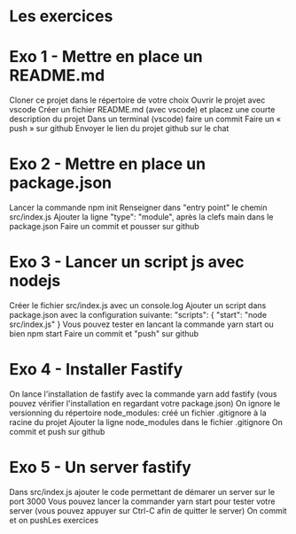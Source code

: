 # Les exercices
# Exo 1 - Mettre en place un README.md

Cloner ce projet dans le répertoire de votre choix
Ouvrir le projet avec vscode
Créer un fichier README.md (avec vscode) et placez une courte description du projet
Dans un terminal (vscode) faire un commit
Faire un « push » sur github
Envoyer le lien du projet github sur le chat

# Exo 2 - Mettre en place un package.json

Lancer la commande npm init
Renseigner dans "entry point" le chemin src/index.js
Ajouter la ligne "type": "module", après la clefs main dans le package.json
Faire un commit et pousser sur github

# Exo 3 - Lancer un script js avec nodejs
Créer le fichier src/index.js avec un console.log
Ajouter un script dans package.json avec la configuration suivante:
"scripts": {
    "start": "node src/index.js"
}
Vous pouvez tester en lancant la commande yarn start ou bien npm start
Faire un commit et "push" sur github

# Exo 4 - Installer Fastify

On lance l'installation de fastify avec la commande yarn add fastify (vous pouvez vérifier l'installation en regardant votre package.json)
On ignore le versionning du répertoire node_modules:
créé un fichier .gitignore à la racine du projet
Ajouter la ligne node_modules dans le fichier .gitignore
On commit et push sur github

# Exo 5 - Un server fastify

Dans src/index.js ajouter le code permettant de démarer un server sur le port 3000
Vous pouvez lancer la commander yarn start pour tester votre server (vous pouvez appuyer sur Ctrl-C afin de quitter le server)
On commit et on pushLes exercices

